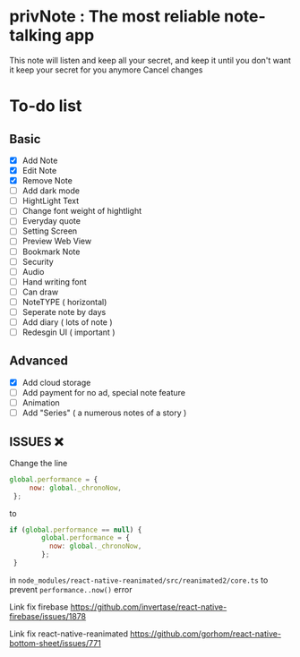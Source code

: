 # privNote : The most reliable note-talking app

This note will listen and keep all your secret, and keep it until you don't want it keep your secret for you anymore
Cancel changes


# To-do list

##  Basic

- [x] Add Note
- [x] Edit Note
- [x] Remove Note
- [ ] Add dark mode
- [ ] HightLight Text
- [ ] Change font weight of hightlight
- [ ] Everyday quote
- [ ] Setting Screen
- [ ] Preview Web View
- [ ] Bookmark Note
- [ ] Security
- [ ] Audio 
- [ ] Hand writing font
- [ ] Can draw
- [ ] NoteTYPE ( horizontal)
- [ ] Seperate note by days
- [ ] Add diary ( lots of note )
- [ ] Redesgin UI ( important )
## Advanced 
- [x] Add cloud storage
- [ ] Add payment for no ad, special note feature
- [ ] Animation
- [ ] Add "Series" ( a numerous notes of a story )
 
## ISSUES ❌
Change the line 
``` javascript
global.performance = {
     now: global._chronoNow,
 };
```

to 
``` javascript
if (global.performance == null) {
        global.performance = {
          now: global._chronoNow,
        };
 }
```
in ```node_modules/react-native-reanimated/src/reanimated2/core.ts```  to prevent ```performance..now()``` error

Link fix firebase https://github.com/invertase/react-native-firebase/issues/1878

Link fix react-native-reanimated https://github.com/gorhom/react-native-bottom-sheet/issues/771
